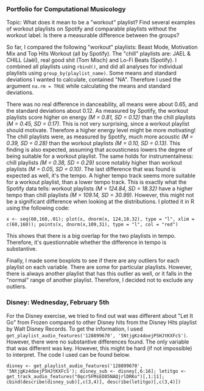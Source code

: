 ### Portfolio for Computational Musicology

Topic: What does it mean to be a "workout" playlist? Find several examples of workout playlists on Spotify and comparable playlists without the workout label. Is there a measurable difference between the groups?

So far, I compared the following "workout" playlists: Beast Mode, Motivation Mix and Top Hits Workout (all by Spotify). The "chill" playlists are: JAEL & CHILL (Jaël), real good shit (Tom Misch) and Lo-Fi Beats (Spotify). I combined all playlists using `rbind()`, and did all analyses for individual playlists using `group_by(playlist_name)`. Some means and standard deviations I wanted to calculate, contained "NA". Therefore I used the argument `na.rm = TRUE` while calculating the means and standard deviations.

There was no real difference in danceability, all means were about 0.65, and the standard deviations about 0.12. As measured by Spotify, the workout playlists score higher on energy *(M = 0.81, SD = 0.12)* than the chill playlists *(M = 0.45, SD = 0.17)*. This is not very surprising, since a workout playlist should motivate. Therefore a higher energy level might be more motivating! The chill playlists were, as measured by Spotify, much more acoustic *(M = 0.39, SD = 0.28)* than the workout playlists *(M = 0.10, SD = 0.13)*. This finding is also expected, assuming that acousticness lowers the degree of being suitable for a workout playlist. The same holds for instrumentalness: chill playlists *(M = 0.38, SD = 0.29)* score notably higher than workout playlists *(M = 0.05, SD = 0.10)*. The last difference that was found is expected as well, it's the tempo. A higher tempo track seems more suitable for a workout playlist, than a lower tempo track. This is exactly what the Spotify data tells: workout playlists *(M = 124.84, SD = 18.32)* have a higher tempo than chill playlists *(M = 109.14, SD = 30.99)*. However, this might not be a significant difference when looking at the distributions. I plotted it in R using the following code:

`x <- seq(60,160,.01);
plot(x, dnorm(x, 124,18.32), type = "l", xlim = c(60,160));
points(x, dnorm(x,109,31), type = "l", col = "red")`

This shows that there is a big overlap for the two playlists in tempo. Therefore, it's questionnable whether the difference in tempo is substantive. 

Finally, I made some boxplots to see if there are any outliers for each playlist on each variable. There are some for particular playlists. However, there is always another playlist that has this outlier as well, or it falls in the "normal" range of another playlist. Therefore, I decided not to exclude any outliers.

### Disney: Wednesday, February 5th

For the Disney exercise, we tried to find out wat was different about "Let It Go" from Frozen compared to other Disney hits from the Disney Hits playlist by Walt Disney Records. To get the information, I used `get_playlist_audio_features('128899670', '5NtjgKz4doejP5HJtKXFcS')`. However, there were no substantive differences found. The only variable that was different was key. However, this might be hard (if not impossible) to interpret. The code I used can be found below.

`disney <- get_playlist_audio_features('128899670', '5NtjgKz4doejP5HJtKXFcS');
disney_sub <- disney[,6:16];
letitgo <- get_track_audio_features("0qcr5FMsEO85NAQjrlDRKo")[,1:11];
cbind(describe(disney_sub)[,c(3,4)], describe(letitgo)[,c(3,4)])`
